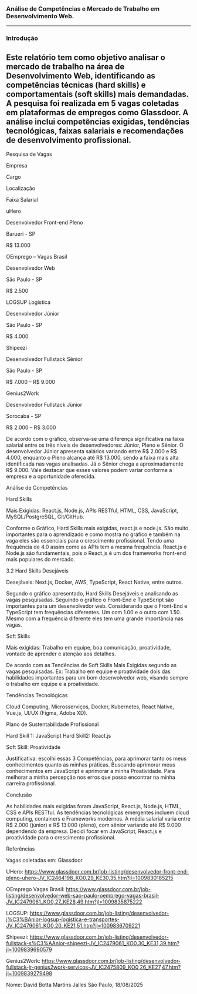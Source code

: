 ### Análise de Competências e Mercado de Trabalho em Desenvolvimento Web. 
---
### Introdução ###

Este relatório tem como objetivo analisar o mercado de trabalho na área de Desenvolvimento Web, identificando as competências técnicas (hard skills) e comportamentais (soft skills) mais demandadas. A pesquisa foi realizada em 5 vagas coletadas em plataformas de empregos como Glassdoor. A análise inclui competências exigidas, tendências tecnológicas, faixas salariais e recomendações de desenvolvimento profissional. 
---
Pesquisa de Vagas 

 

Empresa 

Cargo 

Localização 

Faixa Salarial 

uHero 

Desenvolvedor Front-end Pleno 

Barueri - SP 

R$ 13.000 

OEmprego – Vagas Brasil 

Desenvolvedor Web 

São Paulo - SP 

R$ 2.500 

LOGSUP Logística 

Desenvolvedor Júnior 

São Paulo - SP 

R$ 4.000 

Shipeezi 

Desenvolvedor Fullstack Sênior 

São Paulo - SP 

R$ 7.000 – R$ 9.000 

Genius2Work 

Desenvolvedor Fullstack Júnior 

Sorocaba - SP 

R$ 2.000 – R$ 3.000 

 

 

De acordo com o gráfico, observa-se uma diferença significativa na faixa salarial entre os três níveis de desenvolvedores: Júnior, Pleno e Sênior. O desenvolvedor Júnior apresenta salários variando entre R$ 2.000 e R$ 4.000, enquanto o Pleno alcança até R$ 13.000, sendo a faixa mais alta identificada nas vagas analisadas. Já o Sênior chega a aproximadamente R$ 9.000. Vale destacar que esses valores podem variar conforme a empresa e a oportunidade oferecida. 

 

 

 

Análise de Competências 

 Hard Skills 

Mais Exigidas: React.js, Node.js, APIs RESTful, HTML, CSS, JavaScript, MySQL/PostgreSQL, Git/GitHub. 

 

Conforme o Gráfico, Hard Skills mais exigidas, react.js e node.js. São muito importantes para o aprendizado e como mostra no gráfico e também na vaga eles são essenciais para o crescimento profissional. Tendo uma frequência de 4.0 assim como as APIs tem a mesma frequência. React.js e Node.js são fundamentais, pois o React.js é um dos frameworks front-end mais populares do mercado. 

3.2 Hard Skills Desejáveis 

Desejáveis: Next.js, Docker, AWS, TypeScript, React Native, entre outros. 

Segundo o gráfico apresentado, Hard Skills Desejáveis e analisando as vagas pesquisadas. Seguindo o gráfico o Front-End e TypeScript são importantes para um desenvolvedor web. Considerando que o Front-End e TypeScript tem frequências diferentes. Um com 1.00 e o outro com 1.50. Mesmo com a frequência diferente eles tem uma grande importância nas vagas. 

Soft Skills 

Mais exigidas: Trabalho em equipe, boa comunicação, proatividade, vontade de aprender e atenção aos detalhes. 

 

De acordo com as Tendências de Soft Skills Mais Exigidas segundo as vagas pesquisadas. Ex: Trabalho em equipe e proatividade dois das habilidades importantes para um bom desenvolvedor web, visando sempre o trabalho em equipe e a proatividade. 

 

 Tendências Tecnológicas 

 Cloud Computing, Microsserviços, Docker, Kubernetes, React Native, Vue.js, UI/UX (Figma, Adobe XD). 

Plano de Sustentabilidade Profissional 

Hard Skill 1: JavaScript Hard Skill2: React.js 

Soft Skill: Proatividade 

 

Justificativa: escolhi essas 3 Competências, para aprimorar tanto os meus conhecimentos      quanto as minhas práticas. Buscando aprimorar meus conhecimentos em JavaScript e aprimorar a minha Proatividade. Para melhorar a minha percepção nos erros que posso encontrar na minha carreira profissional. 

 

 

 

 

 

 

Conclusão 

As habilidades mais exigidas foram JavaScript, React.js, Node.js, HTML, CSS e APIs RESTful. As tendências tecnológicas emergentes incluem cloud computing, containers e Frameworks modernos. A média salarial varia entre R$ 2.000 (júnior) e R$ 13.000 (pleno), com sênior variando até R$ 9.000 dependendo da empresa. Decidi focar em JavaScript, React.js e proatividade para o crescimento profissional. 

Referências 

Vagas coletadas em: Glassdoor  

UHero: https://www.glassdoor.com.br/job-listing/desenvolvedor-front-end-pleno-uhero-JV_IC2464198_KO0,29_KE30,35.htm?jl=1009830185215 

OEmprego Vagas Brasil: https://www.glassdoor.com.br/job-listing/desenvolvedor-web-sao-paulo-oemprego-vagas-brasil-JV_IC2479061_KO0,27_KE28,49.htm?jl=1009835875222 

LOGSUP: https://www.glassdoor.com.br/job-listing/desenvolvedor-j%C3%BAnior-logsup-logistica-e-transportes-JV_IC2479061_KO0,20_KE21,51.htm?jl=1009836709221 

Shipeezi: https://www.glassdoor.com.br/job-listing/desenvolvedor-fullstack-s%C3%AAnior-shipeezi-JV_IC2479061_KO0,30_KE31,39.htm?jl=1009839690579 

Genius2Work: https://www.glassdoor.com.br/job-listing/desenvolvedor-fullstack-jr-genius2work-servicos-JV_IC2475809_KO0,26_KE27,47.htm?jl=1009839279498 

 Nome: David Botta Martins Jalles                                      São Paulo, 18/08/2025 

 

 
